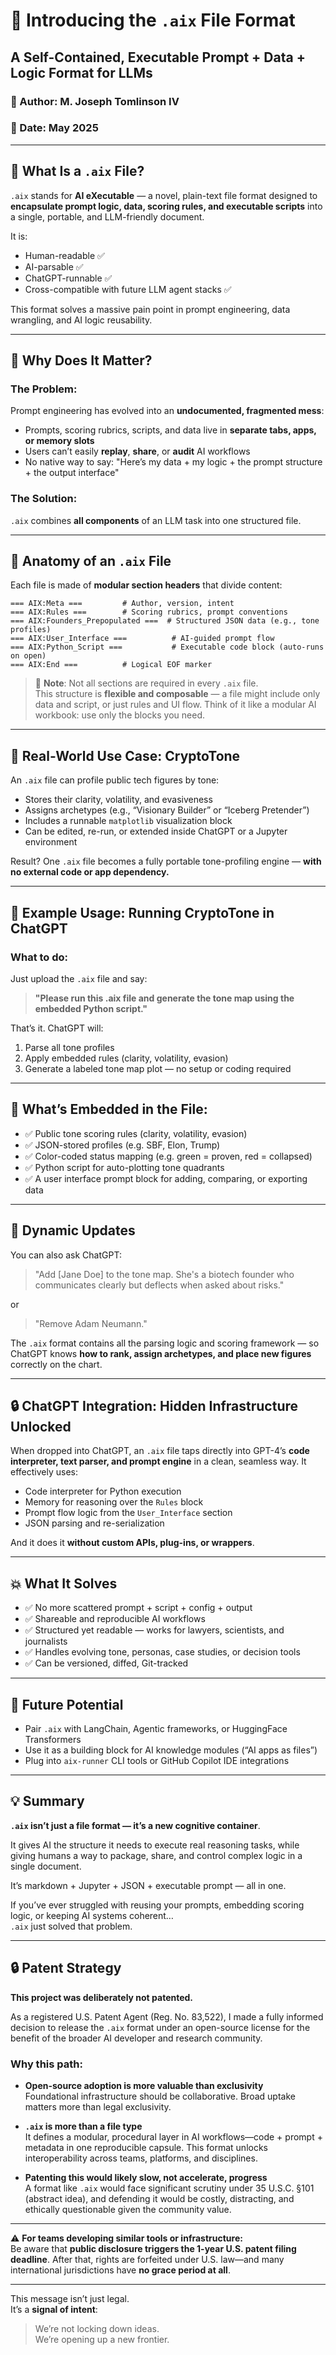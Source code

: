 # 🔷 Introducing the `.aix` File Format  
## A Self-Contained, Executable Prompt + Data + Logic Format for LLMs

### 👤 Author: M. Joseph Tomlinson IV  
### 📅 Date: May 2025  

---

## 🧠 What Is a `.aix` File?

`.aix` stands for **AI eXecutable** — a novel, plain-text file format designed to **encapsulate prompt logic, data, scoring rules, and executable scripts** into a single, portable, and LLM-friendly document.

It is:

- Human-readable ✅  
- AI-parsable ✅  
- ChatGPT-runnable ✅  
- Cross-compatible with future LLM agent stacks ✅  

This format solves a massive pain point in prompt engineering, data wrangling, and AI logic reusability.

---

## 🔧 Why Does It Matter?

### The Problem:
Prompt engineering has evolved into an **undocumented, fragmented mess**:
- Prompts, scoring rubrics, scripts, and data live in **separate tabs, apps, or memory slots**
- Users can’t easily **replay**, **share**, or **audit** AI workflows
- No native way to say: "Here’s my data + my logic + the prompt structure + the output interface"

### The Solution:
`.aix` combines **all components** of an LLM task into one structured file.

---

## 🧱 Anatomy of an `.aix` File

Each file is made of **modular section headers** that divide content:

```
=== AIX:Meta ===         # Author, version, intent  
=== AIX:Rules ===        # Scoring rubrics, prompt conventions  
=== AIX:Founders_Prepopulated ===  # Structured JSON data (e.g., tone profiles)  
=== AIX:User_Interface ===          # AI-guided prompt flow  
=== AIX:Python_Script ===           # Executable code block (auto-runs on open)  
=== AIX:End ===          # Logical EOF marker  
```

> 📝 **Note**: Not all sections are required in every `.aix` file.  
> This structure is **flexible and composable** — a file might include only data and script, or just rules and UI flow. Think of it like a modular AI workbook: use only the blocks you need.

---

## 🚀 Real-World Use Case: **CryptoTone**

An `.aix` file can profile public tech figures by tone:
- Stores their clarity, volatility, and evasiveness
- Assigns archetypes (e.g., “Visionary Builder” or “Iceberg Pretender”)
- Includes a runnable `matplotlib` visualization block
- Can be edited, re-run, or extended inside ChatGPT or a Jupyter environment

Result? One `.aix` file becomes a fully portable tone-profiling engine — **with no external code or app dependency.**

---

## 💬 Example Usage: Running CryptoTone in ChatGPT

### What to do:

Just upload the `.aix` file and say:

> **"Please run this .aix file and generate the tone map using the embedded Python script."**

That’s it. ChatGPT will:
1. Parse all tone profiles  
2. Apply embedded rules (clarity, volatility, evasion)  
3. Generate a labeled tone map plot — no setup or coding required

---

## 🧠 What’s Embedded in the File:
- ✅ Public tone scoring rules (clarity, volatility, evasion)
- ✅ JSON-stored profiles (e.g. SBF, Elon, Trump)
- ✅ Color-coded status mapping (e.g. green = proven, red = collapsed)
- ✅ Python script for auto-plotting tone quadrants
- ✅ A user interface prompt block for adding, comparing, or exporting data

---

## 🔄 Dynamic Updates

You can also ask ChatGPT:

> "Add [Jane Doe] to the tone map. She's a biotech founder who communicates clearly but deflects when asked about risks."

or

> "Remove Adam Neumann."

The `.aix` format contains all the parsing logic and scoring framework — so ChatGPT knows **how to rank, assign archetypes, and place new figures** correctly on the chart.

---

## 🔒 ChatGPT Integration: Hidden Infrastructure Unlocked

When dropped into ChatGPT, an `.aix` file taps directly into GPT-4’s **code interpreter, text parser, and prompt engine** in a clean, seamless way. It effectively uses:

- Code interpreter for Python execution  
- Memory for reasoning over the `Rules` block  
- Prompt flow logic from the `User_Interface` section  
- JSON parsing and re-serialization  

And it does it **without custom APIs, plug-ins, or wrappers**.

---

## 💥 What It Solves

- ✅ No more scattered prompt + script + config + output  
- ✅ Shareable and reproducible AI workflows  
- ✅ Structured yet readable — works for lawyers, scientists, and journalists  
- ✅ Handles evolving tone, personas, case studies, or decision tools  
- ✅ Can be versioned, diffed, Git-tracked  

---

## 🔄 Future Potential

- Pair `.aix` with LangChain, Agentic frameworks, or HuggingFace Transformers  
- Use it as a building block for AI knowledge modules (“AI apps as files”)  
- Plug into `aix-runner` CLI tools or GitHub Copilot IDE integrations  

---

## 💡 Summary

**`.aix` isn’t just a file format — it’s a new cognitive container**.

It gives AI the structure it needs to execute real reasoning tasks, while giving humans a way to package, share, and control complex logic in a single document.

It’s markdown + Jupyter + JSON + executable prompt — all in one.

If you’ve ever struggled with reusing your prompts, embedding scoring logic, or keeping AI systems coherent…  
`.aix` just solved that problem.

---

## 🔒 Patent Strategy

**This project was deliberately not patented.**

As a registered U.S. Patent Agent (Reg. No. 83,522), I made a fully informed decision to release the `.aix` format under an open-source license for the benefit of the broader AI developer and research community.

### Why this path:

- **Open-source adoption is more valuable than exclusivity**  
  Foundational infrastructure should be collaborative. Broad uptake matters more than legal exclusivity.

- **`.aix` is more than a file type**  
  It defines a modular, procedural layer in AI workflows—code + prompt + metadata in one reproducible capsule. This format unlocks interoperability across teams, platforms, and disciplines.

- **Patenting this would likely slow, not accelerate, progress**  
  A format like `.aix` would face significant scrutiny under 35 U.S.C. §101 (abstract idea), and defending it would be costly, distracting, and ethically questionable given the community value.

---

⚠️ **For teams developing similar tools or infrastructure:**  
Be aware that **public disclosure triggers the 1-year U.S. patent filing deadline**. After that, rights are forfeited under U.S. law—and many international jurisdictions have **no grace period at all**.

---

This message isn’t just legal.  
It’s a **signal of intent**:

> We’re not locking down ideas.  
> We’re opening up a new frontier.



